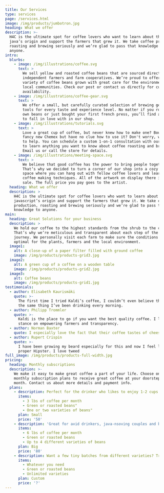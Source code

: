 ```yaml
---
title: Our Services
type: services
page: /services.html
image: /img/products/jumbotron.jpg
heading: What we offer
description: >-
  H4C is the ultimate spot for coffee lovers who want to learn about their
  java’s origin and support the farmers that grew it. We take coffee production,
  roasting and brewing seriously and we’re glad to pass that knowledge to
  anyone.
intro:
  blurbs:
    - image: /img/illustrations/coffee.svg
      text: >
        We sell yellow and roasted coffee beans that are sourced directly from
        independent farmers and farm cooperatives. We’re proud to offer a
        variety of coffee beans grown with great care for the environment and
        local communities. Check our post or contact us directly for current
        availability.
    - image: /img/illustrations/coffee-gear.svg
      text: >
        We offer a small, but carefully curated selection of brewing gear and
        tools for every taste and experience level. No matter if you roast your
        own beans or just bought your first french press, you’ll find a gadget
        to fall in love with in our shop.
    - image: /img/illustrations/tutorials.svg
      text: >
        Love a great cup of coffee, but never knew how to make one? Bought a
        fancy new Chemex but have no clue how to use it? Don't worry, we’re here
        to help. You can schedule a custom 1-on-1 consultation with our baristas
        to learn anything you want to know about coffee roasting and brewing.
        Email us or call the store for details.
    - image: /img/illustrations/meeting-space.svg
      text: >
        We believe that good coffee has the power to bring people together.
        That’s why we decided to turn a corner of our shop into a cozy meeting
        space where you can hang out with fellow coffee lovers and learn about
        coffee making techniques. All of the artwork on display there is for
        sale. The full price you pay goes to the artist.
  heading: What we offer
  description: >
    H4C is the ultimate spot for coffee lovers who want to learn about their
    javascript’s origin and support the farmers that grew it. We take coffee
    production, roasting and brewing seriously and we’re glad to pass that
    knowledge to anyone.
main:
  heading: Great Solutions for your business
  description: >
    We hold our coffee to the highest standards from the shrub to the cup.
    That’s why we’re meticulous and transparent about each step of the coffee’s
    journey. We personally visit each farm to make sure the conditions are
    optimal for the plants, farmers and the local environment.
  image1:
    alt: A close-up of a paper filter filled with ground coffee
    image: /img/products/products-grid3.jpg
  image2:
    alt: A green cup of a coffee on a wooden table
    image: /img/products/products-grid2.jpg
  image3:
    alt: Coffee beans
    image: /img/products/products-grid1.jpg
testimonials:
  - author: Elisabeth Kaurismäki
    quote: >-
      The first time I tried Kaldi’s coffee, I couldn’t even believe that was
      the same thing I’ve been drinking every morning.
  - author: Philipp Trommler
    quote: >-
      Kaldi is the place to go if you want the best quality coffee. I love their
      stance on empowering farmers and transparency.
  - author: Norman Baxter
    quote: I especially love the fact that their coffee tastes of cheese
  - author: Rupert Crispin
    quote: >-
      I have been growing my beard especially for this and now I feel like a
      proper Hipster. I love tweed
full_image: /img/products/products-full-width.jpg
pricing:
  heading: Monthly subscriptions
  description: >-
    We make it easy to make great coffee a part of your life. Choose one of our
    monthly subscription plans to receive great coffee at your doorstep each
    month. Contact us about more details and payment info.
  plans:
    - description: Perfect for the drinker who likes to enjoy 1-2 cups per day.
      items:
        - 3 lbs of coffee per month
        - Green or roasted beans"
        - One or two varieties of beans"
      plan: Small
      price: '50'
    - description: 'Great for avid drinkers, java-nsoving couples and bigger crowds'
      items:
        - 6 lbs of coffee per month
        - Green or roasted beans
        - Up to 4 different varieties of beans
      plan: Big
      price: '80'
    - description: Want a few tiny batches from different varieties? Try our custom plan
      items:
        - Whatever you need
        - Green or roasted beans
        - Unlimited varieties
      plan: Custom
      price: '?'
---
```


